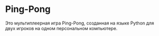 # Ping-Pong
Это мультиплеерная игра Ping-Pong, созданная на языке Python для двух игроков на одном персональном компьютере.
